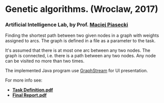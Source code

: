 # Genetic algorithms. (Wroclaw, 2017)

### Artificial Intelligence Lab, by Prof. [Maciej Piasecki](https://www.linkedin.com/in/maciej-piasecki-020b657/)

Finding the shortest path between two given nodes in a graph with weights assigned to arcs. The graph is defined in a file as a parameter to the task.

It's assumed that there is at most one arc between any two nodes. The graph is connected, i.e. there is a path between any two nodes. Any node can be visited no more than two times.

The implemented Java program use [GraphStream](https://graphstream-project.org/) for UI presentation.

For more info see:

+ [**Task Definition.pdf**](https://github.com/misrraimsp/travellingSalesman/blob/master/Task%20Definition.pdf)
+ [**Final Report.pdf**](https://github.com/misrraimsp/travellingSalesman/blob/master/Final%20Report.pdf)
